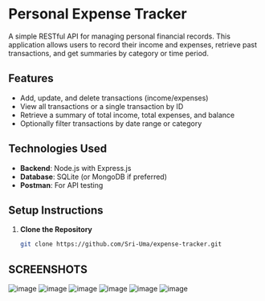 # Personal Expense Tracker

A simple RESTful API for managing personal financial records. This application allows users to record their income and expenses, retrieve past transactions, and get summaries by category or time period.

## Features

- Add, update, and delete transactions (income/expenses)
- View all transactions or a single transaction by ID
- Retrieve a summary of total income, total expenses, and balance
- Optionally filter transactions by date range or category

## Technologies Used

- **Backend**: Node.js with Express.js
- **Database**: SQLite (or MongoDB if preferred)
- **Postman**: For API testing

## Setup Instructions

1. **Clone the Repository**
   ```bash
   git clone https://github.com/Sri-Uma/expense-tracker.git

  ## SCREENSHOTS 
  ![image](https://github.com/user-attachments/assets/8f48b77e-6871-4c4a-8240-c95a70da36b8)
  ![image](https://github.com/user-attachments/assets/b4219d90-a673-4fa3-8247-5537e60c151b)
  ![image](https://github.com/user-attachments/assets/94a36b89-af51-4353-bd26-22d4ba5b6eec)
  ![image](https://github.com/user-attachments/assets/1065e37b-e90b-4f08-83c0-e333ecf41844)
  ![image](https://github.com/user-attachments/assets/3a3cc3e5-8e7c-4960-b23e-5adff6fef6c1)
  ![image](https://github.com/user-attachments/assets/c9148cea-b9f8-4291-a7fc-1e4979d1c8f4)





